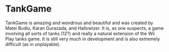 # TankGame
TankGame is amazing and wondrous and beautiful and was created by Matei Budiu, Karan Gurazada, and Hallowizer.
It is, as one suspects, a game involving all sorts of tanks (12?) and really a natural extension of the Wii Play tanks game.
It is still very much in development and is also extremely difficult (as in unplayable).

